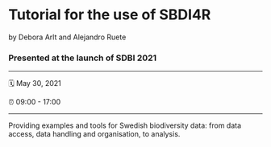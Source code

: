 Tutorial for the use of SBDI4R 
================
by Debora Arlt and Alejandro Ruete

### Presented at the launch of SDBI 2021

-----

:spiral_calendar: May 30, 2021  

:alarm_clock:     09:00 - 17:00  

-----

Providing examples and tools for Swedish biodiversity data: from data access, data handling and organisation, to analysis.

